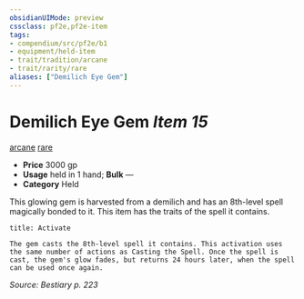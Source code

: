 ```yaml
---
obsidianUIMode: preview
cssclass: pf2e,pf2e-item
tags:
- compendium/src/pf2e/b1
- equipment/held-item
- trait/tradition/arcane
- trait/rarity/rare
aliases: ["Demilich Eye Gem"]
---
```

# Demilich Eye Gem *Item 15*  
[arcane](arcane.md)  [rare](rare.md)  

- **Price** 3000 gp
- **Usage** held in 1 hand; **Bulk** —
- **Category** Held

This glowing gem is harvested from a demilich and has an 8th-level spell magically bonded to it. This item has the traits of the spell it contains.

```ad-embed-ability
title: Activate

The gem casts the 8th-level spell it contains. This activation uses the same number of actions as Casting the Spell. Once the spell is cast, the gem's glow fades, but returns 24 hours later, when the spell can be used once again.
```

*Source: Bestiary p. 223*